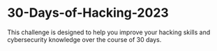 # 30-Days-of-Hacking-2023
This challenge is designed to help you improve your hacking skills and cybersecurity knowledge over the course of 30 days. 
